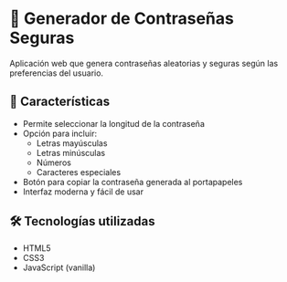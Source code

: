 # 🔐 Generador de Contraseñas Seguras

Aplicación web que genera contraseñas aleatorias y seguras según las preferencias del usuario.

## 🚀 Características

- Permite seleccionar la longitud de la contraseña
- Opción para incluir:
  - Letras mayúsculas
  - Letras minúsculas
  - Números
  - Caracteres especiales
- Botón para copiar la contraseña generada al portapapeles
- Interfaz moderna y fácil de usar

## 🛠️ Tecnologías utilizadas

- HTML5
- CSS3
- JavaScript (vanilla)
